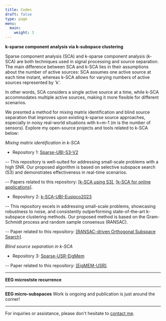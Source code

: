 ```yaml
---
title: Codes
draft: false
type: page
menu:
  main:
    weight: 3
---
```


**k-sparse component analysis via k-subspace clustering** 

Sparse component analysis (SCA) and k-sparse component analysis (k-SCA) are both techniques used in signal processing and source separation. The main difference between SCA and k-SCA  lies in their assumptions about the number of active sources: SCA assumes one active source at each time instant, whereas k-SCA allows for varying numbers of active sources represented by 'k'.

In other words, SCA considers a single active source at a time, while k-SCA accommodates multiple active sources, making it more flexible for different scenarios.

We presnted a method for mixing matrix identification  and blind source separation that improves upon existing k-sparse source approaches, especially in noisy real-world situations with k=m-1 (m is the number of sensors). Explore my open-source projects and tools related to k-SCA below:

*Mixing matrix identification in k-SCA*

- Repository 1: [Sparse-UBI-S3-V2](https://github.com/EhsanEqlimi/Sparse-UBI-S3-V2)

 -- This repository is well-suited for addressing small-scale problems with a high SNR. Our proposed algorithm is based on selective subspace search (S3) and demonstrates effectiveness in real-time scenarios.

 -- Papers related to this repository: [[k-SCA using S3]](https://ieeexplore.ieee.org/abstract/document/7146277), [[k-SCA for online applications]](https://ieeexplore.ieee.org/abstract/document/7362867).

- Repository 2: [k-SCA-UBI-Eusipco2023](https://github.com/EhsanEqlimi/k-SCA-UBI-Eusipco2023)

-- This repository excels in addressing small-scale problems, showcasing robustness to noise, and consistently outperforming state-of-the-art k-subspace clustering methods. Our proposed method is based on the Gram-Schmidt process and random sample consensus (RANSAC).

-- Paper related to this repository: [[RANSAC-driven Orthogonal Subspace Search]](https://arxiv.org/abs/2008.03739).

*Blind source separation in k-SCA*

- Repository 3: [Sparse-USR-EigMem](https://github.com/EhsanEqlimi/Sparse-USR-EigMem)

-- Paper related to this repository: [[EigMEM-USR]](https://link.springer.com/article/10.1007/s00034-018-0910-9).

---
**EEG microstste recurrence** 

---
**EEG micro-subspaces** 
 Work is ongoing and publication is just around the corner!

---

For inquiries or assistance, please don't hesitate to [contact me](mailto:ehsan.eqlimi@outlook.com). 

